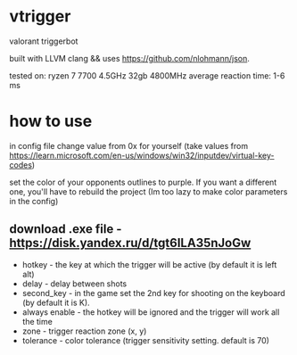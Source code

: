 # vtrigger
valorant triggerbot

built with LLVM clang && uses https://github.com/nlohmann/json.

tested on: ryzen 7 7700 4.5GHz 32gb 4800MHz
average reaction time: 1-6 ms

# how to use
in config file change value from 0x for yourself 
(take values from https://learn.microsoft.com/en-us/windows/win32/inputdev/virtual-key-codes)

set the color of your opponents outlines to purple. If you want a different one, you'll have to rebuild the project (Im too lazy to make color parameters in the config)

download .exe file - https://disk.yandex.ru/d/tgt6ILA35nJoGw
----------------------------------------------------------------------------------------------------------
*  hotkey - the key at which the trigger will be active (by default it is left alt)
*  delay - delay between shots
*  second_key - in the game set the 2nd key for shooting on the keyboard (by default it is K).
*  always enable - the hotkey will be ignored and the trigger will work all the time
*  zone - trigger reaction zone (x, y)
*  tolerance - color tolerance (trigger sensitivity setting. default is 70)
